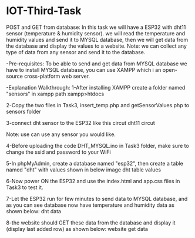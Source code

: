 # IOT-Third-Task
POST and GET from database:
In this task we will have a ESP32 with dht11 sensor (temperature & humidity sensor).
we will read the temperature and humidity values and send it to MYSQL database, then we will get data from the database and display the values to a website.
Note: we can collect any type of data from any sensor and send it to the database.

-Pre-requisites:
To be able to send and get data from MYSQL database we have to install MYSQL database, you can use XAMPP which i an open-source cross-platform web server.

-Explanation Walkthrough:
1-After installing XAMPP create a folder named "sensors" in xampp path xampp>htdocs

2-Copy the two files in Task3, insert_temp.php and getSensorValues.php to sensors folder

3-connect dht sensor to the ESP32 like this circut dht11 circut

Note: use can use any sensor you would like.

4-Before uploading the code DHT_MYSQL.ino in Task3 folder, make sure to change the ssid and password to your WiFi

5-In phpMyAdmin, create a database named "esp32", then create a table named "dht" with values shown in below image dht table values

6-Now power ON the ESP32 and use the index.html and app.css files in Task3 to test it.

7-Let the ESP32 run for few minutes to send data to MYSQL database, and as you can see database now have temperature and humidity data as shown below: dht data

8-the website should GET these data from the database and display it (display last added row) as shown below: website get data

